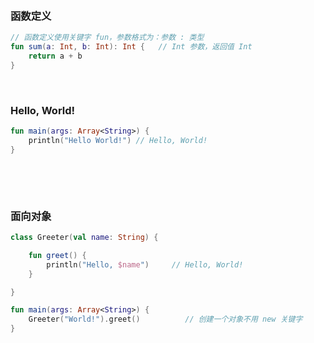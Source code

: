 ‍

### 函数定义

```kotlin
// 函数定义使用关键字 fun，参数格式为：参数 : 类型
fun sum(a: Int, b: Int): Int {   // Int 参数，返回值 Int
    return a + b
}
```

‍

### Hello, World!

```kotlin
fun main(args: Array<String>) {
    println("Hello World!")	// Hello, World!
}
```

‍

‍

### 面向对象

```kotlin
class Greeter(val name: String) {

    fun greet() {
        println("Hello, $name")		// Hello, World!
    }

}

fun main(args: Array<String>) {
    Greeter("World!").greet()          // 创建一个对象不用 new 关键字
}
```

‍
